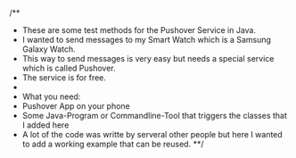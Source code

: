 /**
* These are some test methods for the Pushover Service in Java.
* I wanted to send messages to my Smart Watch which is a Samsung Galaxy Watch.
* This way to send messages is very easy but needs a special service which is called Pushover.
* The service is for free.
* 
* What you need:
* Pushover App on your phone
* Some Java-Program or Commandline-Tool that triggers the classes that I added here
* A lot of the code was writte by serveral other people but here I wanted to add a working example that can be reused.
**/